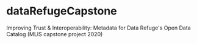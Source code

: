 # dataRefugeCapstone
Improving Trust &amp; Interoperability: Metadata for Data Refuge's Open Data Catalog (MLIS capstone project 2020)

